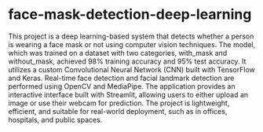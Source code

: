 # face-mask-detection-deep-learning
This project is a deep learning-based system that detects whether a person is wearing a face mask or not using computer vision techniques. The model, which was trained on a dataset with two categories, with_mask and without_mask, achieved 98% training accuracy and 95% test accuracy. It utilizes a custom Convolutional Neural Network (CNN) built with TensorFlow and Keras. Real-time face detection and facial landmark detection are performed using OpenCV and MediaPipe. The application provides an interactive interface built with Streamlit, allowing users to either upload an image or use their webcam for prediction. The project is lightweight, efficient, and suitable for real-world deployment, such as in offices, hospitals, and public spaces.

